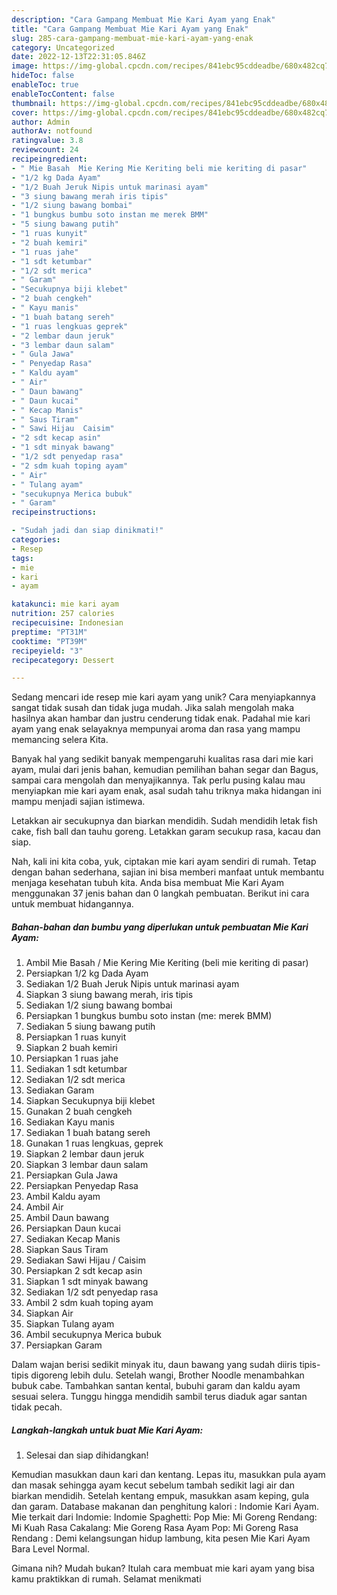 ```yaml
---
description: "Cara Gampang Membuat Mie Kari Ayam yang Enak"
title: "Cara Gampang Membuat Mie Kari Ayam yang Enak"
slug: 285-cara-gampang-membuat-mie-kari-ayam-yang-enak
category: Uncategorized
date: 2022-12-13T22:31:05.846Z
image: https://img-global.cpcdn.com/recipes/841ebc95cddeadbe/680x482cq70/mie-kari-ayam-foto-resep-utama.jpg
hideToc: false
enableToc: true
enableTocContent: false
thumbnail: https://img-global.cpcdn.com/recipes/841ebc95cddeadbe/680x482cq70/mie-kari-ayam-foto-resep-utama.jpg
cover: https://img-global.cpcdn.com/recipes/841ebc95cddeadbe/680x482cq70/mie-kari-ayam-foto-resep-utama.jpg
author: Admin
authorAv: notfound
ratingvalue: 3.8
reviewcount: 24
recipeingredient:
- " Mie Basah  Mie Kering Mie Keriting beli mie keriting di pasar"
- "1/2 kg Dada Ayam"
- "1/2 Buah Jeruk Nipis untuk marinasi ayam"
- "3 siung bawang merah iris tipis"
- "1/2 siung bawang bombai"
- "1 bungkus bumbu soto instan me merek BMM"
- "5 siung bawang putih"
- "1 ruas kunyit"
- "2 buah kemiri"
- "1 ruas jahe"
- "1 sdt ketumbar"
- "1/2 sdt merica"
- " Garam"
- "Secukupnya biji klebet"
- "2 buah cengkeh"
- " Kayu manis"
- "1 buah batang sereh"
- "1 ruas lengkuas geprek"
- "2 lembar daun jeruk"
- "3 lembar daun salam"
- " Gula Jawa"
- " Penyedap Rasa"
- " Kaldu ayam"
- " Air"
- " Daun bawang"
- " Daun kucai"
- " Kecap Manis"
- " Saus Tiram"
- " Sawi Hijau  Caisim"
- "2 sdt kecap asin"
- "1 sdt minyak bawang"
- "1/2 sdt penyedap rasa"
- "2 sdm kuah toping ayam"
- " Air"
- " Tulang ayam"
- "secukupnya Merica bubuk"
- " Garam"
recipeinstructions:

- "Sudah jadi dan siap dinikmati!"
categories:
- Resep
tags:
- mie
- kari
- ayam

katakunci: mie kari ayam 
nutrition: 257 calories
recipecuisine: Indonesian
preptime: "PT31M"
cooktime: "PT39M"
recipeyield: "3"
recipecategory: Dessert

---
```





Sedang mencari ide resep mie kari ayam yang unik? Cara menyiapkannya sangat tidak susah dan tidak juga mudah. Jika salah mengolah maka hasilnya akan hambar dan justru cenderung tidak enak. Padahal mie kari ayam yang enak selayaknya mempunyai aroma dan rasa yang mampu memancing selera Kita.





Banyak hal yang sedikit banyak mempengaruhi kualitas rasa dari mie kari ayam, mulai dari jenis bahan, kemudian pemilihan bahan segar dan Bagus, sampai cara mengolah dan menyajikannya. Tak perlu pusing kalau mau menyiapkan mie kari ayam enak,      asal sudah tahu triknya maka hidangan ini mampu menjadi sajian istimewa.














Letakkan air secukupnya dan biarkan mendidih. Sudah mendidih letak fish cake, fish ball dan tauhu goreng. Letakkan garam secukup rasa, kacau dan siap.






Nah, kali ini kita coba, yuk, ciptakan mie kari ayam sendiri di rumah. Tetap dengan bahan sederhana, sajian ini bisa memberi manfaat untuk membantu menjaga kesehatan tubuh kita. Anda bisa membuat Mie Kari Ayam menggunakan 37 jenis bahan dan 0 langkah pembuatan. Berikut ini cara untuk membuat hidangannya.

<!--inarticleads1-->

##### Bahan-bahan dan bumbu yang diperlukan untuk pembuatan Mie Kari Ayam:

1. Ambil  Mie Basah / Mie Kering Mie Keriting (beli mie keriting di pasar)
1. Persiapkan 1/2 kg Dada Ayam
1. Sediakan 1/2 Buah Jeruk Nipis untuk marinasi ayam
1. Siapkan 3 siung bawang merah, iris tipis
1. Sediakan 1/2 siung bawang bombai
1. Persiapkan 1 bungkus bumbu soto instan (me: merek BMM)
1. Sediakan 5 siung bawang putih
1. Persiapkan 1 ruas kunyit
1. Siapkan 2 buah kemiri
1. Persiapkan 1 ruas jahe
1. Sediakan 1 sdt ketumbar
1. Sediakan 1/2 sdt merica
1. Sediakan  Garam
1. Siapkan Secukupnya biji klebet
1. Gunakan 2 buah cengkeh
1. Sediakan  Kayu manis
1. Sediakan 1 buah batang sereh
1. Gunakan 1 ruas lengkuas, geprek
1. Siapkan 2 lembar daun jeruk
1. Siapkan 3 lembar daun salam
1. Persiapkan  Gula Jawa
1. Persiapkan  Penyedap Rasa
1. Ambil  Kaldu ayam
1. Ambil  Air
1. Ambil  Daun bawang
1. Persiapkan  Daun kucai
1. Sediakan  Kecap Manis
1. Siapkan  Saus Tiram
1. Sediakan  Sawi Hijau / Caisim
1. Persiapkan 2 sdt kecap asin
1. Siapkan 1 sdt minyak bawang
1. Sediakan 1/2 sdt penyedap rasa
1. Ambil 2 sdm kuah toping ayam
1. Siapkan  Air
1. Siapkan  Tulang ayam
1. Ambil secukupnya Merica bubuk
1. Persiapkan  Garam


Dalam wajan berisi sedikit minyak itu, daun bawang yang sudah diiris tipis-tipis digoreng lebih dulu. Setelah wangi, Brother Noodle menambahkan bubuk cabe. Tambahkan santan kental, bubuhi garam dan kaldu ayam sesuai selera. Tunggu hingga mendidih sambil terus diaduk agar santan tidak pecah. 

<!--inarticleads2-->

##### Langkah-langkah untuk buat Mie Kari Ayam:


1. Selesai dan siap dihidangkan!

Kemudian masukkan daun kari dan kentang. Lepas itu, masukkan pula ayam dan masak sehingga ayam kecut sebelum tambah sedikit lagi air dan biarkan mendidih. Setelah kentang empuk, masukkan asam keping, gula dan garam. Database makanan dan penghitung kalori : Indomie Kari Ayam. Mie terkait dari Indomie: Indomie Spaghetti: Pop Mie: Mi Goreng Rendang: Mi Kuah Rasa Cakalang: Mie Goreng Rasa Ayam Pop: Mi Goreng Rasa Rendang : Demi kelangsungan hidup lambung, kita pesen Mie Kari Ayam Bara Level Normal. 

Gimana nih? Mudah bukan? Itulah cara membuat mie kari ayam yang bisa kamu praktikkan di rumah. Selamat menikmati
